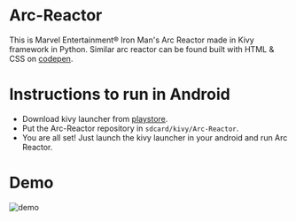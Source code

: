 # Arc-Reactor
  This is Marvel Entertainment® Iron Man's Arc Reactor made in Kivy framework in Python.
  Similar arc reactor can be found built with HTML & CSS on [codepen](https://codepen.io/zpantalyku/full/KWYPXj/).

# Instructions to run in Android
  - Download kivy launcher from [playstore](https://play.google.com/store/apps/details?id=org.kivy.pygame).
  - Put the Arc-Reactor repository in ``` sdcard/kivy/Arc-Reactor ```.
  - You are all set! Just launch the kivy launcher in your android and run Arc Reactor.
  
# Demo
  ![demo](/arc-reactor.gif)
